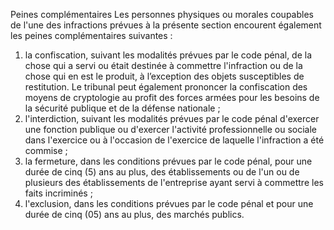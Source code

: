 Peines complémentaires
Les personnes physiques ou morales coupables de l'une des infractions prévues à la présente section encourent également les peines 	complémentaires suivantes :
1. la confiscation, suivant les modalités prévues par le code pénal, de la chose qui a servi ou était destinée à commettre l'infraction ou de la chose qui en est le produit, à l’exception des objets susceptibles de restitution.
Le tribunal peut également prononcer la confiscation des moyens de cryptologie au profit des forces armées pour les besoins de la sécurité publique et de la défense nationale ;
1. l'interdiction, suivant les modalités prévues par le code pénal d'exercer une fonction publique ou d'exercer l'activité professionnelle ou sociale dans l'exercice ou à l'occasion de l'exercice de laquelle l'infraction a été commise ;
1. la fermeture, dans les conditions prévues par le code pénal, pour une durée de cinq (5) ans au plus, des établissements ou de l'un ou de plusieurs des établissements de l'entreprise ayant servi à commettre les faits incriminés ;
1. l'exclusion, dans les conditions prévues par le code pénal et pour une durée de cinq (05) ans au plus, des marchés publics.